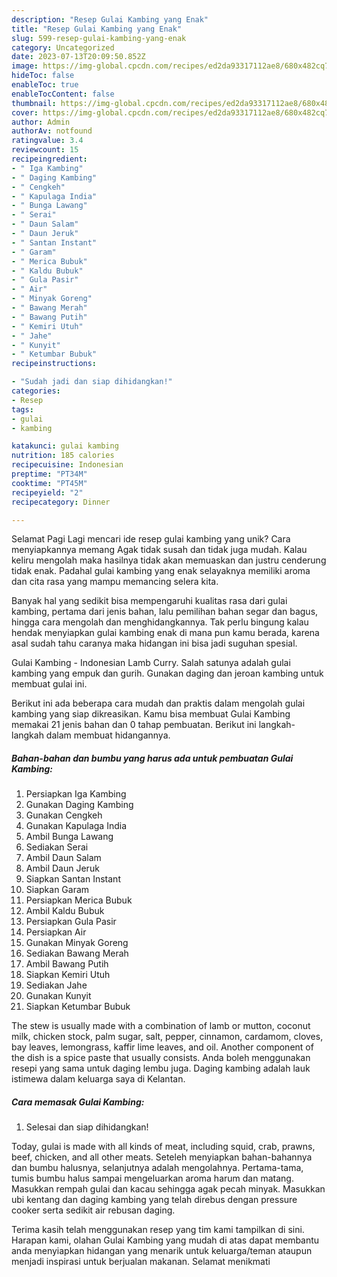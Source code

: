 ```yaml
---
description: "Resep Gulai Kambing yang Enak"
title: "Resep Gulai Kambing yang Enak"
slug: 599-resep-gulai-kambing-yang-enak
category: Uncategorized
date: 2023-07-13T20:09:50.852Z
image: https://img-global.cpcdn.com/recipes/ed2da93317112ae8/680x482cq70/gulai-kambing-foto-resep-utama.jpg
hideToc: false
enableToc: true
enableTocContent: false
thumbnail: https://img-global.cpcdn.com/recipes/ed2da93317112ae8/680x482cq70/gulai-kambing-foto-resep-utama.jpg
cover: https://img-global.cpcdn.com/recipes/ed2da93317112ae8/680x482cq70/gulai-kambing-foto-resep-utama.jpg
author: Admin
authorAv: notfound
ratingvalue: 3.4
reviewcount: 15
recipeingredient:
- " Iga Kambing"
- " Daging Kambing"
- " Cengkeh"
- " Kapulaga India"
- " Bunga Lawang"
- " Serai"
- " Daun Salam"
- " Daun Jeruk"
- " Santan Instant"
- " Garam"
- " Merica Bubuk"
- " Kaldu Bubuk"
- " Gula Pasir"
- " Air"
- " Minyak Goreng"
- " Bawang Merah"
- " Bawang Putih"
- " Kemiri Utuh"
- " Jahe"
- " Kunyit"
- " Ketumbar Bubuk"
recipeinstructions:

- "Sudah jadi dan siap dihidangkan!"
categories:
- Resep
tags:
- gulai
- kambing

katakunci: gulai kambing 
nutrition: 185 calories
recipecuisine: Indonesian
preptime: "PT34M"
cooktime: "PT45M"
recipeyield: "2"
recipecategory: Dinner

---
```



Selamat Pagi Lagi mencari ide resep gulai kambing yang unik? Cara menyiapkannya memang Agak tidak susah dan tidak juga mudah. Kalau keliru mengolah maka hasilnya tidak akan memuaskan dan justru cenderung tidak enak. Padahal gulai kambing yang enak selayaknya memiliki aroma dan cita rasa yang mampu memancing selera kita.


Banyak hal yang sedikit bisa mempengaruhi kualitas rasa dari gulai kambing, pertama dari jenis bahan, lalu pemilihan bahan segar dan bagus, hingga cara mengolah dan menghidangkannya. Tak perlu bingung kalau hendak menyiapkan gulai kambing enak di mana pun kamu berada, karena asal sudah tahu caranya maka hidangan ini bisa jadi suguhan spesial.

Gulai Kambing - Indonesian Lamb Curry. Salah satunya adalah gulai kambing yang empuk dan gurih. Gunakan daging dan jeroan kambing untuk membuat gulai ini.


Berikut ini ada beberapa cara mudah dan praktis dalam mengolah gulai kambing yang siap dikreasikan. Kamu bisa membuat Gulai Kambing memakai 21 jenis bahan dan 0 tahap pembuatan. Berikut ini langkah-langkah dalam membuat hidangannya.

<!--inarticleads1-->

##### Bahan-bahan dan bumbu yang harus ada untuk pembuatan Gulai Kambing:

1. Persiapkan  Iga Kambing
1. Gunakan  Daging Kambing
1. Gunakan  Cengkeh
1. Gunakan  Kapulaga India
1. Ambil  Bunga Lawang
1. Sediakan  Serai
1. Ambil  Daun Salam
1. Ambil  Daun Jeruk
1. Siapkan  Santan Instant
1. Siapkan  Garam
1. Persiapkan  Merica Bubuk
1. Ambil  Kaldu Bubuk
1. Persiapkan  Gula Pasir
1. Persiapkan  Air
1. Gunakan  Minyak Goreng
1. Sediakan  Bawang Merah
1. Ambil  Bawang Putih
1. Siapkan  Kemiri Utuh
1. Sediakan  Jahe
1. Gunakan  Kunyit
1. Siapkan  Ketumbar Bubuk


The stew is usually made with a combination of lamb or mutton, coconut milk, chicken stock, palm sugar, salt, pepper, cinnamon, cardamom, cloves, bay leaves, lemongrass, kaffir lime leaves, and oil. Another component of the dish is a spice paste that usually consists. Anda boleh menggunakan resepi yang sama untuk daging lembu juga. Daging kambing adalah lauk istimewa dalam keluarga saya di Kelantan. 

<!--inarticleads2-->

##### Cara memasak Gulai Kambing:


1. Selesai dan siap dihidangkan!

Today, gulai is made with all kinds of meat, including squid, crab, prawns, beef, chicken, and all other meats. Seteleh menyiapkan bahan-bahannya dan bumbu halusnya, selanjutnya adalah mengolahnya. Pertama-tama, tumis bumbu halus sampai mengeluarkan aroma harum dan matang. Masukkan rempah gulai dan kacau sehingga agak pecah minyak. Masukkan ubi kentang dan daging kambing yang telah direbus dengan pressure cooker serta sedikit air rebusan daging. 

Terima kasih telah menggunakan resep yang tim kami tampilkan di sini. Harapan kami, olahan Gulai Kambing yang mudah di atas dapat membantu anda menyiapkan hidangan yang menarik untuk keluarga/teman ataupun menjadi inspirasi untuk berjualan makanan. Selamat menikmati
